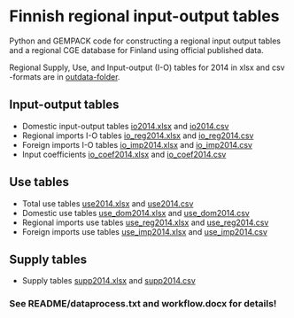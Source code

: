 # Finnish regional input-output tables

Python and GEMPACK code for constructing a regional input output tables and a regional CGE database for Finland using official published data.

Regional Supply, Use, and Input-output (I-O) tables for 2014 in xlsx and csv -formats are in [outdata-folder](outdata/).

## Input-output tables

- Domestic input-output tables [io2014.xlsx](outdata/io2014.xlsx) and [io2014.csv](outdata/io2014.csv)
- Regional imports I-O tables [io_reg2014.xlsx](outdata/io_reg2014.xlsx) and [io_reg2014.csv](outdata/io_reg2014.csv)
- Foreign imports I-O tables [io_imp2014.xlsx](outdata/io_imp2014.xlsx) and [io_imp2014.csv](outdata/io_imp2014.csv)
- Input coefficients [io_coef2014.xlsx](outdata/io_coef2014.xlsx) and [io_coef2014.csv](outdata/io_coef2014.csv)

## Use tables

- Total use tables [use2014.xlsx](outdata/use2014.xlsx) and [use2014.csv](outdata/use2014.csv)
- Domestic use tables [use_dom2014.xlsx](outdata/use_dom2014.xlsx) and [use_dom2014.csv](outdata/use_dom2014.csv)
- Regional imports use tables [use_reg2014.xlsx](outdata/use_reg2014.xlsx) and [use_reg2014.csv](outdata/use_reg2014.csv)
- Foreign imports use tables [use_imp2014.xlsx](outdata/use_imp2014.xlsx) and [use_imp2014.csv](outdata/use_imp2014.csv)

## Supply tables

- Supply tables [supp2014.xlsx](outdata/supp2014.xlsx) and [supp2014.csv](outdata/supp2014.csv) 

### See README/dataprocess.txt and workflow.docx for details!
